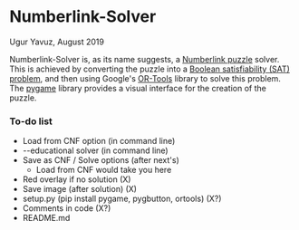 # Numberlink-Solver
Ugur Yavuz, August 2019

Numberlink-Solver is, as its name suggests, a [Numberlink puzzle](https://en.wikipedia.org/wiki/Numberlink) solver. This is achieved by converting the puzzle into a [Boolean satisfiability (SAT) problem](https://en.wikipedia.org/wiki/Boolean_satisfiability_problem), and then using Google's [OR-Tools]() library to solve this problem. The [pygame](https://www.pygame.org) library provides a visual interface for the creation of the puzzle.  

### To-do list

* Load from CNF option (in command line)
* --educational solver (in command line)
* Save as CNF / Solve options (after next's)
    * Load from CNF would take you here
* Red overlay if no solution (X)
* Save image (after solution) (X)
* setup.py (pip install pygame, pygbutton, ortools) (X?)
* Comments in code (X?)
* README.md